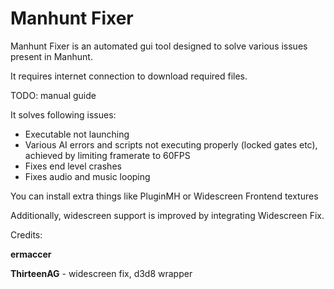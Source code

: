 # Manhunt Fixer

Manhunt Fixer is an automated gui tool designed to solve various issues present in Manhunt.

It requires internet connection to download required files.

TODO: manual guide

It solves following issues:

- Executable not launching
- Various AI errors and scripts not executing properly (locked gates etc), achieved by limiting framerate to 60FPS
- Fixes end level crashes
- Fixes audio and music looping

You can install extra things like PluginMH or Widescreen Frontend textures


Additionally, widescreen support is improved by integrating Widescreen Fix.

Credits:

**ermaccer**

**ThirteenAG** - widescreen fix, d3d8 wrapper
